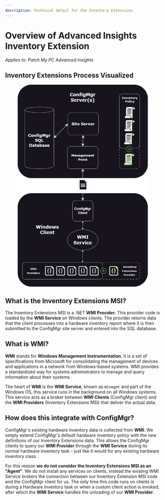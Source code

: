```yaml
---
description: Technical detail for the Inventory Extensions
---
```


# Overview of Advanced Insights Inventory Extension

_Applies to: Patch My PC Advanced Insights_

## Inventory Extensions Process Visualized

<figure><img src="../../.gitbook/assets/WMI (1).png" alt=""><figcaption></figcaption></figure>

## What is the Inventory Extensions MSI?

The Inventory Extensions MSI is a .NET **WMI Provider**. This provider code is loaded by the **WMI Service** on Windows clients. The provider returns data that the client processes into a hardware inventory report where it is then submitted to the ConfigMgr site server and entered into the SQL database.

## What is WMI?

**WMI** stands for **Windows Management Instrumentation**. It is a set of specifications from Microsoft for consolidating the management of devices and applications in a network from Windows-based systems. WMI provides a standardized way for systems administrators to manage and query information about their systems.

The heart of **WMI** is the **WMI Service**, known as `Winmgmt` and part of the Windows OS, this service runs in the background on all Windows systems. This service acts as a broker between **WMI Clients** (ConfigMgr client) and the **WMI Providers** (Inventory Extensions MSI) that deliver the actual data.

## How does this integrate with ConfigMgr?

ConfigMgr's existing hardware inventory data is collected from **WMI**. We simply extend ConfigMgr's default hardware inventory policy with the new definitions of our Inventory Extensions data. This allows the ConfigMgr clients to query our **WMI Provider** through the **WMI Service** during its normal hardware inventory task - just like it would for any existing hardware inventory class.

For this reason **we do not consider the Inventory Extensions MSI as an "Agent"**. We do not install any services on clients, instead the existing WMI Service brokers the connection between our Inventory Extension MSI code and the ConfigMgr client for us. The only time this code runs on clients is during a Hardware Inventory task or when a custom client action is invoked, after which the **WMI Service** handles the unloading of our **WMI Provider**.

